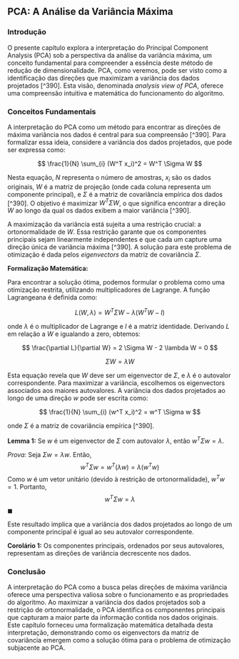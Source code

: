 ## PCA: A Análise da Variância Máxima

### Introdução
O presente capítulo explora a interpretação do Principal Component Analysis (PCA) sob a perspectiva da análise da variância máxima, um conceito fundamental para compreender a essência deste método de redução de dimensionalidade. PCA, como veremos, pode ser visto como a identificação das direções que maximizam a variância dos dados projetados [^390]. Esta visão, denominada *analysis view of PCA*, oferece uma compreensão intuitiva e matemática do funcionamento do algoritmo.

### Conceitos Fundamentais

A interpretação do PCA como um método para encontrar as direções de máxima variância nos dados é central para sua compreensão [^390]. Para formalizar essa ideia, considere a variância dos dados projetados, que pode ser expressa como:

$$ \frac{1}{N} \sum_{i} (W^T x_i)^2 = W^T \Sigma W $$

Nesta equação, $N$ representa o número de amostras, $x_i$ são os dados originais, $W$ é a matriz de projeção (onde cada coluna representa um componente principal), e $\Sigma$ é a matriz de covariância empírica dos dados [^390]. O objetivo é maximizar $W^T \Sigma W$, o que significa encontrar a direção $W$ ao longo da qual os dados exibem a maior variância [^390].

A maximização da variância está sujeita a uma restrição crucial: a ortonormalidade de $W$. Essa restrição garante que os componentes principais sejam linearmente independentes e que cada um capture uma direção única de variância máxima [^390]. A solução para este problema de otimização é dada pelos *eigenvectors* da matriz de covariância $\Sigma$.

**Formalização Matemática:**

Para encontrar a solução ótima, podemos formular o problema como uma otimização restrita, utilizando multiplicadores de Lagrange. A função Lagrangeana é definida como:

$$ L(W, \lambda) = W^T \Sigma W - \lambda (W^T W - I) $$

onde $\lambda$ é o multiplicador de Lagrange e $I$ é a matriz identidade. Derivando $L$ em relação a $W$ e igualando a zero, obtemos:

$$ \frac{\partial L}{\partial W} = 2 \Sigma W - 2 \lambda W = 0 $$

$$ \Sigma W = \lambda W $$

Esta equação revela que $W$ deve ser um eigenvector de $\Sigma$, e $\lambda$ é o autovalor correspondente. Para maximizar a variância, escolhemos os eigenvectors associados aos maiores autovalores.
A variância dos dados projetados ao longo de uma direção $w$ pode ser escrita como:

$$ \frac{1}{N} \sum_{i} (w^T x_i)^2 = w^T \Sigma w $$

onde $\Sigma$ é a matriz de covariância empírica [^390].

**Lemma 1:** Se $w$ é um eigenvector de $\Sigma$ com autovalor $\lambda$, então $w^T \Sigma w = \lambda$.

*Prova:*
Seja $\Sigma w = \lambda w$. Então,
$$ w^T \Sigma w = w^T (\lambda w) = \lambda (w^T w) $$
Como $w$ é um vetor unitário (devido à restrição de ortonormalidade), $w^T w = 1$. Portanto,
$$ w^T \Sigma w = \lambda $$
$\blacksquare$

Este resultado implica que a variância dos dados projetados ao longo de um componente principal é igual ao seu autovalor correspondente.

**Corolário 1:** Os componentes principais, ordenados por seus autovalores, representam as direções de variância decrescente nos dados.

### Conclusão
A interpretação do PCA como a busca pelas direções de máxima variância oferece uma perspectiva valiosa sobre o funcionamento e as propriedades do algoritmo. Ao maximizar a variância dos dados projetados sob a restrição de ortonormalidade, o PCA identifica os componentes principais que capturam a maior parte da informação contida nos dados originais. Este capítulo forneceu uma formalização matemática detalhada desta interpretação, demonstrando como os eigenvectors da matriz de covariância emergem como a solução ótima para o problema de otimização subjacente ao PCA.
<!-- END -->